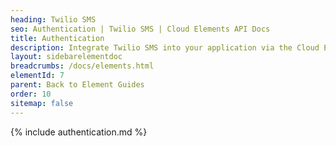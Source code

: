 ```yaml
---
heading: Twilio SMS
seo: Authentication | Twilio SMS | Cloud Elements API Docs
title: Authentication
description: Integrate Twilio SMS into your application via the Cloud Elements APIs.
layout: sidebarelementdoc
breadcrumbs: /docs/elements.html
elementId: 7
parent: Back to Element Guides
order: 10
sitemap: false
---
```


{% include authentication.md %}
